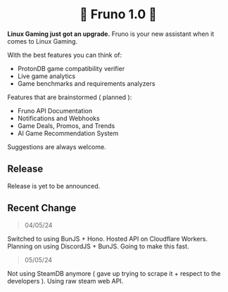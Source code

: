 <h1 align=center>🚀 Fruno 1.0 🚀</h1>

<p><b>Linux Gaming just got an upgrade.</b> Fruno is your new assistant when it comes to Linux Gaming.</p>

With the best features you can think of:
- ProtonDB game compatibility verifier
- Live game analytics
- Game benchmarks and requirements analyzers

Features that are brainstormed ( planned ):
- Fruno API Documentation
- Notifications and Webhooks
- Game Deals, Promos, and Trends
- AI Game Recommendation System

Suggestions are always welcome. 

## Release

Release is yet to be announced.

## Recent Change

> 04/05/24

Switched to using BunJS + Hono. Hosted API on Cloudflare Workers.
Planning on using DiscordJS + BunJS. Going to make this fast.


> 05/05/24

Not using SteamDB anymore ( gave up trying to scrape it + respect to the developers ). Using raw steam web API.
